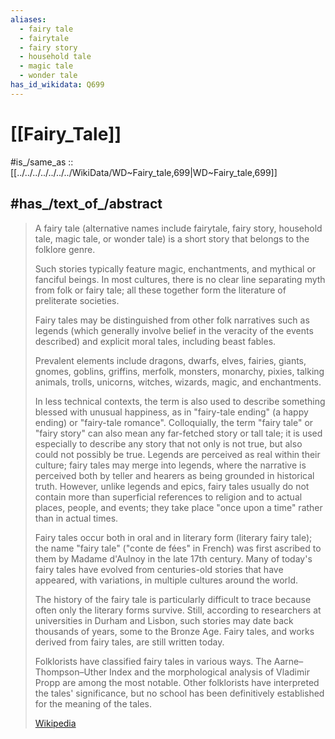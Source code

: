 ```yaml
---
aliases:
  - fairy tale 
  - fairytale
  - fairy story
  - household tale
  - magic tale
  - wonder tale
has_id_wikidata: Q699
---
```


# [[Fairy_Tale]] 

#is_/same_as :: [[../../../../../../../WikiData/WD~Fairy_tale,699|WD~Fairy_tale,699]] 

## #has_/text_of_/abstract 

> A fairy tale (alternative names include fairytale, fairy story, household tale, magic tale, or wonder tale) 
> is a short story that belongs to the folklore genre. 
> 
> Such stories typically feature magic, enchantments, and mythical or fanciful beings. 
> In most cultures, there is no clear line separating myth from folk or fairy tale; 
> all these together form the literature of preliterate societies. 
> 
> Fairy tales may be distinguished from other folk narratives such as legends 
> (which generally involve belief in the veracity of the events described) 
> and explicit moral tales, including beast fables. 
> 
> Prevalent elements include dragons, dwarfs, elves, fairies, giants, gnomes, goblins, griffins, merfolk, monsters, monarchy, pixies, talking animals, trolls, unicorns, witches, wizards, magic, and enchantments.
>
> In less technical contexts, the term is also used to describe something blessed with unusual happiness, as in "fairy-tale ending" (a happy ending) or "fairy-tale romance". Colloquially, the term "fairy tale" or "fairy story" can also mean any far-fetched story or tall tale; it is used especially to describe any story that not only is not true, but also could not possibly be true. Legends are perceived as real within their culture; fairy tales may merge into legends, where the narrative is perceived both by teller and hearers as being grounded in historical truth. However, unlike legends and epics, fairy tales usually do not contain more than superficial references to religion and to actual places, people, and events; they take place "once upon a time" rather than in actual times.
>
> Fairy tales occur both in oral and in literary form (literary fairy tale); the name "fairy tale" ("conte de fées" in French) was first ascribed to them by Madame d'Aulnoy in the late 17th century. Many of today's fairy tales have evolved from centuries-old stories that have appeared, with variations, in multiple cultures around the world.
>
> The history of the fairy tale is particularly difficult to trace because often only the literary forms survive. Still, according to researchers at universities in Durham and Lisbon, such stories may date back thousands of years, some to the Bronze Age. Fairy tales, and works derived from fairy tales, are still written today.
>
> Folklorists have classified fairy tales in various ways. The Aarne–Thompson–Uther Index and the morphological analysis of Vladimir Propp are among the most notable. Other folklorists have interpreted the tales' significance, but no school has been definitively established for the meaning of the tales.
>
> [Wikipedia](https://en.wikipedia.org/wiki/Fairy%20tale) 

